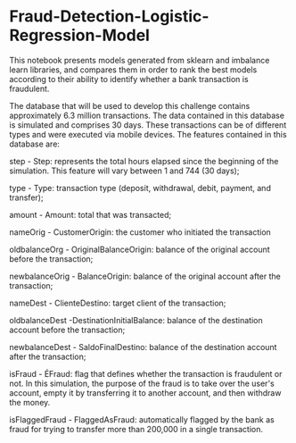 # Fraud-Detection-Logistic-Regression-Model
This notebook presents models generated from sklearn and imbalance learn libraries, and compares them in order to rank the best models according to their ability to identify whether a bank transaction is fraudulent.

The database that will be used to develop this challenge contains approximately 6.3 million transactions. The data contained in this database is simulated and comprises 30 days. These transactions can be of different types and were executed via mobile devices. The features contained in this database are:

step - Step: represents the total hours elapsed since the beginning of the simulation. This feature will vary between 1 and 744 (30 days);

type - Type: transaction type (deposit, withdrawal, debit, payment, and transfer);

amount - Amount: total that was transacted;

nameOrig - CustomerOrigin: the customer who initiated the transaction

oldbalanceOrg - OriginalBalanceOrigin: balance of the original account before the transaction;

newbalanceOrig - BalanceOrigin: balance of the original account after the transaction;

nameDest - ClienteDestino: target client of the transaction;

oldbalanceDest -DestinationInitialBalance: balance of the destination account before the transaction;

newbalanceDest - SaldoFinalDestino: balance of the destination account after the transaction;

isFraud - ÉFraud: flag that defines whether the transaction is fraudulent or not. In this simulation, the purpose of the fraud is to take over the user's account, empty it by transferring it to another account, and then withdraw the money.

isFlaggedFraud - FlaggedAsFraud: automatically flagged by the bank as fraud for trying to transfer more than 200,000 in a single transaction.
